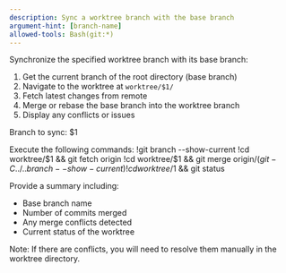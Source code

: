```yaml
---
description: Sync a worktree branch with the base branch
argument-hint: [branch-name]
allowed-tools: Bash(git:*)
---
```


Synchronize the specified worktree branch with its base branch:

1. Get the current branch of the root directory (base branch)
2. Navigate to the worktree at `worktree/$1/`
3. Fetch latest changes from remote
4. Merge or rebase the base branch into the worktree branch
5. Display any conflicts or issues

Branch to sync: $1

Execute the following commands:
!git branch --show-current
!cd worktree/$1 && git fetch origin
!cd worktree/$1 && git merge origin/$(git -C ../.. branch --show-current)
!cd worktree/$1 && git status

Provide a summary including:
- Base branch name
- Number of commits merged
- Any merge conflicts detected
- Current status of the worktree

Note: If there are conflicts, you will need to resolve them manually in the worktree directory.
